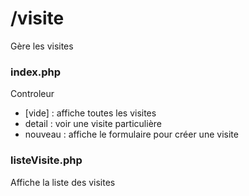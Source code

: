 # /visite
Gère les visites

### index.php
Controleur
- [vide] : affiche toutes les visites
- detail : voir une visite particulière
- nouveau : affiche le formulaire pour créer une visite

### listeVisite.php
Affiche la liste des visites
